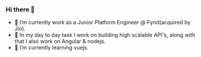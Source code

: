 ### Hi there 👋

<!--
**Zorro30/Zorro30** is a ✨ _special_ ✨ repository because its `README.md` (this file) appears on your GitHub profile.

Here are some ideas to get you started:
-->

- 🔭  I’m currently work as a Junior Platform Engineer @ Fynd(acquired by Jio).
- 💼  In my day to day task I work on building high scalable API's, along with that I also work on Angular & nodejs.
- 🌱  I’m currently learning vuejs.


